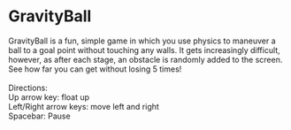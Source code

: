 # GravityBall

GravityBall is a fun, simple game in which you use physics to maneuver a ball to
a goal point without touching any walls. It gets increasingly difficult, however,
as after each stage, an obstacle is randomly added to the screen. See how far
you can get without losing 5 times!
<br/>
<br/>
Directions: <br/>
Up arrow key: float up <br/>
Left/Right arrow keys: move left and right <br/>
Spacebar: Pause
